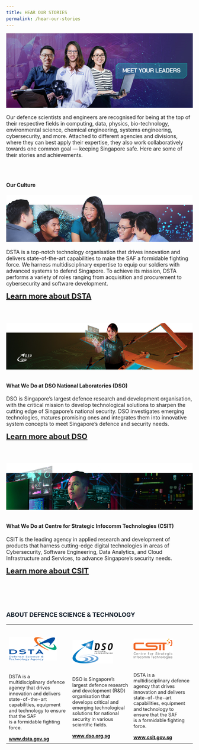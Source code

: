 ```yaml
---
title: HEAR OUR STORIES
permalink: /hear-our-stories
---
```

![Alt text for image on Isomer site](/images/story-banner.png)
<p style="margin-bottom:4rem;">Our defence scientists and engineers are recognised for being at the top of their respective fields in computing, data, physics, bio-technology, environmental science, chemical engineering, systems engineering, cybersecurity, and more. Attached to different agencies and divisions, where they can best apply their expertise, they also work collaboratively towards one common goal — keeping Singapore safe. Here are some of their stories and achievements.</p>

<h4 style="font-weight:bold;margin-top:2rem;">Our Culture</h4>
<img src="images/joinus-workculture.png"/>

<p style="margin-top:1rem;">DSTA is a top-notch technology organisation that drives innovation and delivers state-of-the-art capabilities to make the SAF a formidable fighting force. We harness multidisciplinary expertise to equip our soldiers with advanced systems to defend Singapore. To achieve its mission, DSTA performs a variety of roles ranging from acquisition and procurement to cybersecurity and software development.</p>
<a href="https://www.dsta.gov.sg/home" target="_blank" style="font-weight:bold;font-size:1.25rem;">Learn more about DSTA</a>
	

<img src="/images/purpose-dso.png" style="margin-top:3.75rem;"/>
<h4 style="font-weight:bold;margin-top:2rem;">What We Do at DSO National Laboratories (DSO)</h4>
<p style="margin-top:1rem;">DSO is Singapore’s largest defence research and development organisation, with the critical mission to develop technological solutions to sharpen the cutting edge of Singapore’s national security. DSO investigates emerging technologies, matures promising ones and integrates them into innovative system concepts to meet Singapore’s defence and security needs.</p>
<a href="https://www.dso.org.sg" target="_blank" style="font-weight:bold;font-size:1.25rem;">Learn more about DSO</a>

<img src="images/purpose-csit.png" style="margin-top:3.75rem;"/>
<h4 style="font-weight:bold;margin-top:2rem;">What We Do at Centre for Strategic Infocomm Technologies (CSIT) </h4>
<p style="margin-top:1rem;">CSIT is the leading agency in applied research and development of products that harness cutting-edge digital technologies in areas of Cybersecurity, Software Engineering, Data Analytics, and Cloud Infrastructure and Services, to advance Singapore’s security needs.</p>
<a href="https://www.csit.gov.sg" target="_blank" style="font-weight:bold;margin-bottom:60px;font-size:1.25rem;">Learn more about CSIT</a>

<h3 style="font-weight:bold;margin-top:6rem;color:#0C1926;">ABOUT DEFENCE SCIENCE & TECHNOLOGY</h3>
<table>
	<tr>
		<td>
			<img src="/images/dsta-logo.png" style="width:auto;margin:2rem 0 1.25rem 0;"/>
			<p style="font-size:0.8rem;line-height:1.2">DSTA is a multidisciplinary defence agency that drives innovation and delivers state-of-the-art capabilities, equipment and technology to ensure that the SAF is a formidable fighting force.</p>
			<a href="https://www.dsta.gov.sg/home" target="_blank" style="font-weight:bold;font-size:0.8rem;line-height:1.2">www.dsta.gov.sg</a>
		</td>
		<td>
			<img src="/images/dso-logo.png" style="width:auto;margin:2rem 0 1.25rem 0;"/>
			<p style="font-size:0.8rem;line-height:1.2">DSO is Singapore’s largest defence research and development (R&D) organisation that develops critical and emerging technological solutions for national security in various scientific fields. 
</p>
			<a href="https://www.dso.org.sg" target="_blank" style="font-weight:bold;font-size:0.8rem;line-height:1.2">www.dso.org.sg</a>
		</td>
		<td>
			<img src="/images/csit-logo.png" style="width:auto;margin:2rem 0 1.25rem 0;"/>
			<p style="font-size:0.8rem;line-height:1.2">DSTA is a multidisciplinary defence agency that drives innovation and delivers state-of-the-art capabilities, equipment and technology to ensure that the SAF is a formidable fighting force.</p>
			<a href="https://www.csit.gov.sg" target="_blank" style="font-weight:bold;font-size:0.8rem;line-height:1.2">www.csit.gov.sg</a>
		</td>
	</tr>
	</table>